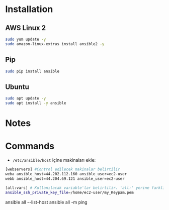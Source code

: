 # Installation

## AWS Linux 2

```bash
sudo yum update -y
sudo amazon-linux-extras install ansible2 -y
```

## Pip

```bash
sudo pip install ansible
```

## Ubuntu

```bash
sudo apt update -y
sudo apt install -y ansible
```

# Notes


# Commands
- `/etc/ansible/host` içine makinaları ekle:
```bash
[webservers] #Control edilecek makinalar belirtilir 
weba ansible_host=44.202.112.160 ansible_user=ec2-user
webb ansible_host=44.204.69.121 ansible_user=ec2-user

[all:vars] # Kullanılacak variable'lar belirtilir. 'all:' yerine farklı gruplar yazılabilir.
ansible_ssh_private_key_file=/home/ec2-user/my_Keypam.pem

```
ansible all --list-host
ansible all -m ping